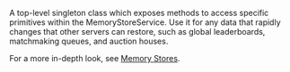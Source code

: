 A top-level singleton class which exposes methods to access specific
primitives within the MemoryStoreService. Use it for any data that rapidly
changes that other servers can restore, such as global leaderboards,
matchmaking queues, and auction houses.

For a more in-depth look, see [Memory Stores](/scripting/data/memory-stores).